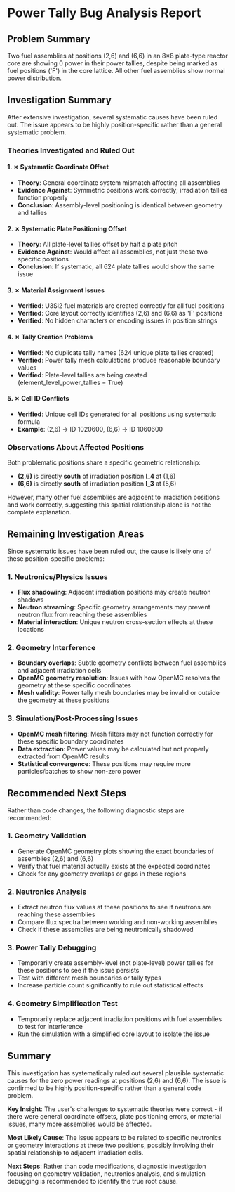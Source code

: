 # Power Tally Bug Analysis Report

## Problem Summary

Two fuel assemblies at positions (2,6) and (6,6) in an 8×8 plate-type reactor core are showing 0 power in their power tallies, despite being marked as fuel positions ('F') in the core lattice. All other fuel assemblies show normal power distribution.

## Investigation Summary

After extensive investigation, several systematic causes have been ruled out. The issue appears to be highly position-specific rather than a general systematic problem.

### Theories Investigated and Ruled Out

#### 1. ✗ Systematic Coordinate Offset
- **Theory**: General coordinate system mismatch affecting all assemblies
- **Evidence Against**: Symmetric positions work correctly; irradiation tallies function properly
- **Conclusion**: Assembly-level positioning is identical between geometry and tallies

#### 2. ✗ Systematic Plate Positioning Offset  
- **Theory**: All plate-level tallies offset by half a plate pitch
- **Evidence Against**: Would affect all assemblies, not just these two specific positions
- **Conclusion**: If systematic, all 624 plate tallies would show the same issue

#### 3. ✗ Material Assignment Issues
- **Verified**: U3Si2 fuel materials are created correctly for all fuel positions
- **Verified**: Core layout correctly identifies (2,6) and (6,6) as 'F' positions
- **Verified**: No hidden characters or encoding issues in position strings

#### 4. ✗ Tally Creation Problems
- **Verified**: No duplicate tally names (624 unique plate tallies created)
- **Verified**: Power tally mesh calculations produce reasonable boundary values
- **Verified**: Plate-level tallies are being created (element_level_power_tallies = True)

#### 5. ✗ Cell ID Conflicts
- **Verified**: Unique cell IDs generated for all positions using systematic formula
- **Example**: (2,6) → ID 1020600, (6,6) → ID 1060600

### Observations About Affected Positions

Both problematic positions share a specific geometric relationship:
- **(2,6)** is directly **south** of irradiation position **I_4** at (1,6)  
- **(6,6)** is directly **south** of irradiation position **I_3** at (5,6)

However, many other fuel assemblies are adjacent to irradiation positions and work correctly, suggesting this spatial relationship alone is not the complete explanation.

## Remaining Investigation Areas

Since systematic issues have been ruled out, the cause is likely one of these position-specific problems:

### 1. **Neutronics/Physics Issues**
- **Flux shadowing**: Adjacent irradiation positions may create neutron shadows
- **Neutron streaming**: Specific geometry arrangements may prevent neutron flux from reaching these assemblies
- **Material interaction**: Unique neutron cross-section effects at these locations

### 2. **Geometry Interference** 
- **Boundary overlaps**: Subtle geometry conflicts between fuel assemblies and adjacent irradiation cells
- **OpenMC geometry resolution**: Issues with how OpenMC resolves the geometry at these specific coordinates
- **Mesh validity**: Power tally mesh boundaries may be invalid or outside the geometry at these positions

### 3. **Simulation/Post-Processing Issues**
- **OpenMC mesh filtering**: Mesh filters may not function correctly for these specific boundary coordinates  
- **Data extraction**: Power values may be calculated but not properly extracted from OpenMC results
- **Statistical convergence**: These positions may require more particles/batches to show non-zero power

## Recommended Next Steps

Rather than code changes, the following diagnostic steps are recommended:

### 1. **Geometry Validation**
- Generate OpenMC geometry plots showing the exact boundaries of assemblies (2,6) and (6,6)
- Verify that fuel material actually exists at the expected coordinates
- Check for any geometry overlaps or gaps in these regions

### 2. **Neutronics Analysis**  
- Extract neutron flux values at these positions to see if neutrons are reaching these assemblies
- Compare flux spectra between working and non-working assemblies
- Check if these assemblies are being neutronically shadowed

### 3. **Power Tally Debugging**
- Temporarily create assembly-level (not plate-level) power tallies for these positions to see if the issue persists
- Test with different mesh boundaries or tally types
- Increase particle count significantly to rule out statistical effects

### 4. **Geometry Simplification Test**
- Temporarily replace adjacent irradiation positions with fuel assemblies to test for interference
- Run the simulation with a simplified core layout to isolate the issue

## Summary

This investigation has systematically ruled out several plausible systematic causes for the zero power readings at positions (2,6) and (6,6). The issue is confirmed to be highly position-specific rather than a general code problem.

**Key Insight**: The user's challenges to systematic theories were correct - if there were general coordinate offsets, plate positioning errors, or material issues, many more assemblies would be affected.

**Most Likely Cause**: The issue appears to be related to specific neutronics or geometry interactions at these two positions, possibly involving their spatial relationship to adjacent irradiation cells.

**Next Steps**: Rather than code modifications, diagnostic investigation focusing on geometry validation, neutronics analysis, and simulation debugging is recommended to identify the true root cause.